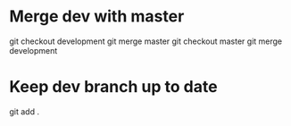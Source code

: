 
# Merge dev with master

git checkout development
git merge master
git checkout master
git merge development

# Keep dev branch up to date

git add .